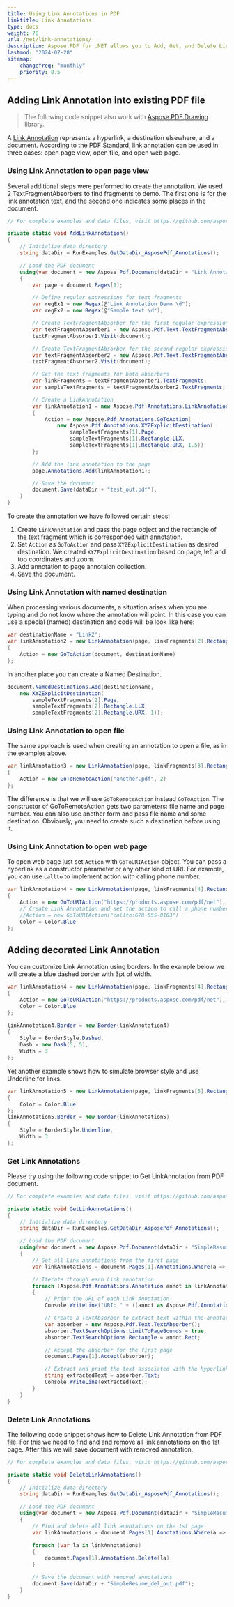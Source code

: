 ```yaml
---
title: Using Link Annotations in PDF
linktitle: Link Annotations
type: docs
weight: 70
url: /net/link-annotations/
description: Aspose.PDF for .NET allows you to Add, Get, and Delete Link Annotation from your PDF document.
lastmod: "2024-07-28"
sitemap:
    changefreq: "monthly"
    priority: 0.5
---
```

<script type="application/ld+json">
{
    "@context": "https://schema.org",
    "@type": "TechArticle",
    "headline": "Using Link Annotation for PDF",
    "alternativeHeadline": "How to add Link Annotation in PDF",
    "abstract": "Aspose.PDF for .NET introduces robust capabilities for managing link annotations within PDF documents, enabling users to seamlessly add, retrieve, and remove hyperlinks. This feature enhances document interactivity by allowing links to open specific pages, external files, or web URLs, all customizable with various styles and actions. Unlock new possibilities for PDF navigation and user engagement with this powerful annotation functionality",
    "author": {
        "@type": "Person",
        "name": "Anastasiia Holub",
        "givenName": "Anastasiia",
        "familyName": "Holub",
        "url": "https://www.linkedin.com/in/anastasiia-holub-750430225/"
    },
    "genre": "pdf document generation",
    "keywords": "pdf, c#, text annotation",
    "wordcount": "302",
    "proficiencyLevel": "Beginner",
    "publisher": {
        "@type": "Organization",
        "name": "Aspose.PDF Doc Team",
        "url": "https://products.aspose.com/pdf",
        "logo": "https://www.aspose.cloud/templates/aspose/img/products/pdf/aspose_pdf-for-net.svg",
        "alternateName": "Aspose",
        "sameAs": [
            "https://facebook.com/aspose.pdf/",
            "https://twitter.com/asposepdf",
            "https://www.youtube.com/channel/UCmV9sEg_QWYPi6BJJs7ELOg/featured",
            "https://www.linkedin.com/company/aspose",
            "https://stackoverflow.com/questions/tagged/aspose",
            "https://aspose.quora.com/",
            "https://aspose.github.io/"
        ],
        "contactPoint": [
            {
                "@type": "ContactPoint",
                "telephone": "+1 903 306 1676",
                "contactType": "sales",
                "areaServed": "US",
                "availableLanguage": "en"
            },
            {
                "@type": "ContactPoint",
                "telephone": "+44 141 628 8900",
                "contactType": "sales",
                "areaServed": "GB",
                "availableLanguage": "en"
            },
            {
                "@type": "ContactPoint",
                "telephone": "+61 2 8006 6987",
                "contactType": "sales",
                "areaServed": "AU",
                "availableLanguage": "en"
            }
        ]
    },
    "url": "/net/link-annotation/",
    "mainEntityOfPage": {
        "@type": "WebPage",
        "@id": "/net/link-annotation/"
    },
    "dateModified": "2022-02-04",
    "description": "Aspose.PDF for .NET allows you to Add, Get, and Delete Text Annotation from your PDF document."
}
</script>

## Adding Link Annotation into existing PDF file

> The following code snippet also work with [Aspose.PDF.Drawing](/pdf/net/drawing/) library.

A [Link Annotation](https://reference.aspose.com/pdf/net/aspose.pdf.annotations/linkannotation) represents a hyperlink, a destination elsewhere, and a document. According to the PDF Standard, link annotation can be used in three cases: open page view, open file, and open web page.

### Using Link Annotation to open page view

Several additional steps were performed to create the annotation. We used 2 TextFragmentAbsorbers to find fragments to demo. The first one is for the link annotation text, and the second one indicates some places in the document.

```cs
// For complete examples and data files, visit https://github.com/aspose-pdf/Aspose.PDF-for-.NET

private static void AddLinkAnnotation()
{
    // Initialize data directory
    string dataDir = RunExamples.GetDataDir_AsposePdf_Annotations();

    // Load the PDF document
    using(var document = new Aspose.Pdf.Document(dataDir + "Link Annotation Demo.pdf"))
	{
		var page = document.Pages[1];

		// Define regular expressions for text fragments
		var regEx1 = new Regex(@"Link Annotation Demo \d");
		var regEx2 = new Regex(@"Sample text \d");

		// Create TextFragmentAbsorber for the first regular expression
		var textFragmentAbsorber1 = new Aspose.Pdf.Text.TextFragmentAbsorber(regEx1);
		textFragmentAbsorber1.Visit(document);

		// Create TextFragmentAbsorber for the second regular expression
		var textFragmentAbsorber2 = new Aspose.Pdf.Text.TextFragmentAbsorber(regEx2);
		textFragmentAbsorber2.Visit(document);

		// Get the text fragments for both absorbers
		var linkFragments = textFragmentAbsorber1.TextFragments;
		var sampleTextFragments = textFragmentAbsorber2.TextFragments;

		// Create a LinkAnnotation
		var linkAnnotation1 = new Aspose.Pdf.Annotations.LinkAnnotation(page, linkFragments[1].Rectangle)
		{
			Action = new Aspose.Pdf.Annotations.GoToAction(
				new Aspose.Pdf.Annotations.XYZExplicitDestination(
					sampleTextFragments[1].Page,
					sampleTextFragments[1].Rectangle.LLX,
					sampleTextFragments[1].Rectangle.URX, 1.5))
		};

		// Add the link annotation to the page
		page.Annotations.Add(linkAnnotation1);

		// Save the document
		document.Save(dataDir + "test_out.pdf");
	}
}
```

To create the annotation we have followed certain steps:

1. Create `LinkAnnotation` and pass the page object and the rectangle of the text fragment which is corresponded with annotation.
1. Set `Action` as `GoToAction` and pass `XYZExplicitDestination` as desired destination. We created `XYZExplicitDestination` based on page, left and top coordinates and zoom.
1. Add annotation to page annotaion collection.
1. Save the document.

### Using Link Annotation with named destination

When processing various documents, a situation arises when you are typing and do not know where the annotation will point.
In this case you can use a special (named) destination and code will be look like here:

```cs
var destinationName = "Link2";
var linkAnnotation2 = new LinkAnnotation(page, linkFragments[2].Rectangle)
{
    Action = new GoToAction(document, destinationName)
};
```

In another place you can create a Named Destination.

```cs
document.NamedDestinations.Add(destinationName,
    new XYZExplicitDestination(
        sampleTextFragments[2].Page,
        sampleTextFragments[2].Rectangle.LLX,
        sampleTextFragments[2].Rectangle.URX, 1));
```

### Using Link Annotation to open file

The same approach is used when creating an annotation to open a file, as in the examples above.

```cs
var linkAnnotation3 = new LinkAnnotation(page, linkFragments[3].Rectangle)
{
    Action = new GoToRemoteAction("another.pdf", 2)
};
```

The difference is that we will use `GoToRemoteAction` instead `GoToAction`. The constructor of GoToRemoteAction gets two parameters: file name and page number.
You can also use another form and pass file name and some destination. Obviously, you need to create such a destination before using it.

### Using Link Annotation to open web page

To open web page just set `Action` with `GoToURIAction` object. 
You can pass a hyperlink as a constructor parameter or any other kind of URI. For example, you can use `callto` to implement action with calling phone number.

```cs
var linkAnnotation4 = new LinkAnnotation(page, linkFragments[4].Rectangle)
{
    Action = new GoToURIAction("https://products.aspose.com/pdf/net"),
    // Create Link Annotation and set the action to call a phone number
    //Action = new GoToURIAction("callto:678-555-0103")
    Color = Color.Blue
};
```

## Adding decorated Link Annotation

You can customize Link Annotation using borders. In the example below we will create a blue dashed border with 3pt of width.

```cs
var linkAnnotation4 = new LinkAnnotation(page, linkFragments[4].Rectangle)
{
    Action = new GoToURIAction("https://products.aspose.com/pdf/net"),    
    Color = Color.Blue
};

linkAnnotation4.Border = new Border(linkAnnotation4)
{
    Style = BorderStyle.Dashed,
    Dash = new Dash(5, 5),
    Width = 3
};
```

Yet another example shows how to simulate browser style and use Underline for links.

```cs
var linkAnnotation5 = new LinkAnnotation(page, linkFragments[5].Rectangle)
{
    Color = Color.Blue
};
linkAnnotation5.Border = new Border(linkAnnotation5)
{
    Style = BorderStyle.Underline,
    Width = 3
};
```

### Get Link Annotations

Please try using the following code snippet to Get LinkAnnotation from PDF document.

```csharp
// For complete examples and data files, visit https://github.com/aspose-pdf/Aspose.PDF-for-.NET

private static void GetLinkAnnotations()
{
    // Initialize data directory
    string dataDir = RunExamples.GetDataDir_AsposePdf_Annotations();

    // Load the PDF document
    using(var document = new Aspose.Pdf.Document(dataDir + "SimpleResume_mod.pdf"))
	{
		// Get all Link annotations from the first page
		var linkAnnotations = document.Pages[1].Annotations.Where(a => a.AnnotationType == Aspose.Pdf.Annotations.AnnotationType.Link);

		// Iterate through each Link annotation
		foreach (Aspose.Pdf.Annotations.Annotation annot in linkAnnotations)
		{
			// Print the URL of each Link Annotation
			Console.WriteLine("URI: " + ((annot as Aspose.Pdf.Annotations.LinkAnnotation).Action as Aspose.Pdf.Annotations.GoToURIAction).URI);

			// Create a TextAbsorber to extract text within the annotation's rectangle
			var absorber = new Aspose.Pdf.Text.TextAbsorber();
			absorber.TextSearchOptions.LimitToPageBounds = true;
			absorber.TextSearchOptions.Rectangle = annot.Rect;

			// Accept the absorber for the first page
			document.Pages[1].Accept(absorber);

			// Extract and print the text associated with the hyperlink
			string extractedText = absorber.Text;
			Console.WriteLine(extractedText);
		}
	}
}
```

### Delete Link Annotations

The following code snippet shows how to Delete Link Annotation from PDF file. For this we need to find and and remove all link annotations on the 1st page. After this we will save document with removed annotation.

```csharp
// For complete examples and data files, visit https://github.com/aspose-pdf/Aspose.PDF-for-.NET

private static void DeleteLinkAnnotations()
{
    // Initialize data directory
    string dataDir = RunExamples.GetDataDir_AsposePdf_Annotations();

    // Load the PDF document
    using(var document = new Aspose.Pdf.Document(dataDir + "SimpleResume_mod.pdf"))
	{
		// Find and delete all link annotations on the 1st page
		var linkAnnotations = document.Pages[1].Annotations.Where(a => a.AnnotationType == Aspose.Pdf.Annotations.AnnotationType.Link);

		foreach (var la in linkAnnotations)
		{
			document.Pages[1].Annotations.Delete(la);
		}

		// Save the document with removed annotations
		document.Save(dataDir + "SimpleResume_del_out.pdf");
	}
}
```
